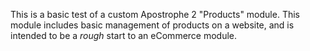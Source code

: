 This is a basic test of a custom Apostrophe 2 "Products" module. 
This module includes basic management of products on a website, and is
intended to be a *rough* start to an eCommerce module.
